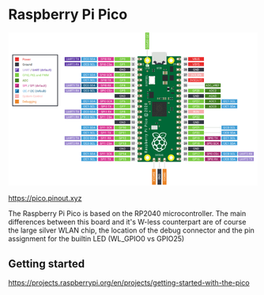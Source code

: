 # Raspberry Pi Pico

![Raspberry Pi Pico Pinout](raspberry-pi-pico-pinout.png)

https://pico.pinout.xyz

The Raspberry Pi Pico is based on the RP2040 microcontroller. The main differences between this board and it's W-less counterpart are of course the large silver WLAN chip, the location of the debug connector and the pin assignment for the builtin LED (WL_GPIO0 vs GPIO25)

## Getting started

https://projects.raspberrypi.org/en/projects/getting-started-with-the-pico
